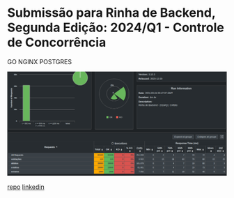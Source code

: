 # Submissão para Rinha de Backend, Segunda Edição: 2024/Q1 - Controle de Concorrência

GO
NGINX
POSTGRES

![imagem](image.png)

[repo](https://github.com/wesleycremonini/rinha-2024-q1)
[linkedin](https://www.linkedin.com/in/wesley-cremonini-baldissera/)